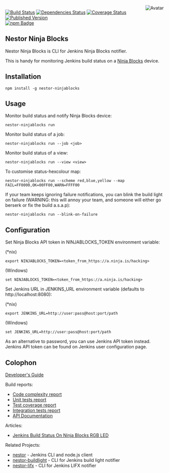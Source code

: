 <img align="right" src="https://raw.github.com/cliffano/nestor-ninjablocks/master/avatar.jpg" alt="Avatar"/>

[![Build Status](https://img.shields.io/travis/cliffano/nestor-ninjablocks.svg)](http://travis-ci.org/cliffano/nestor-ninjablocks)
[![Dependencies Status](https://img.shields.io/david/cliffano/nestor-ninjablocks.svg)](http://david-dm.org/cliffano/nestor-ninjablocks)
[![Coverage Status](https://img.shields.io/coveralls/cliffano/nestor-ninjablocks.svg)](https://coveralls.io/r/cliffano/nestor-ninjablocks?branch=master)
[![Published Version](https://img.shields.io/npm/v/nestor-ninjablocks.svg)](http://www.npmjs.com/package/nestor-ninjablocks)
<br/>
[![npm Badge](https://nodei.co/npm/nestor-ninjablocks.png)](http://npmjs.org/package/nestor-ninjablocks)

Nestor Ninja Blocks
-------------------

Nestor Ninja Blocks is CLI for Jenkins Ninja Blocks notifier.

This is handy for monitoring Jenkins build status on a [Ninja Blocks](http://ninjablocks.com) device.

Installation
------------

    npm install -g nestor-ninjablocks

Usage
-----

Monitor build status and notify Ninja Blocks device:

    nestor-ninjablocks run

Monitor build status of a job:

    nestor-ninjablocks run --job <job>

Monitor build status of a view:

    nestor-ninjablocks run --view <view>

To customise status-hexcolour map:

    nestor-ninjablocks run --scheme red,blue,yellow --map FAIL=FF0000,OK=00FF00,WARN=FFFF00

If your team keeps ignoring failure notifications, you can blink the build light on failure (WARNING: this will annoy your team, and someone will either go berserk or fix the build a.s.a.p):

    nestor-ninjablocks run --blink-on-failure

Configuration
-------------

Set Ninja Blocks API token in NINJABLOCKS_TOKEN environment variable:

(*nix)

    export NINJABLOCKS_TOKEN=<token_from_https://a.ninja.is/hacking>

(Windows)

    set NINJABLOCKS_TOKEN=<token_from_https://a.ninja.is/hacking>

Set Jenkins URL in JENKINS_URL environment variable (defaults to http://localhost:8080):

(*nix)

    export JENKINS_URL=http://user:pass@host:port/path

(Windows)

    set JENKINS_URL=http://user:pass@host:port/path

As an alternative to password, you can use Jenkins API token instead. Jenkins API token can be found on Jenkins user configuration page.

Colophon
--------

[Developer's Guide](http://cliffano.github.io/developers_guide.html#nodejs)

Build reports:

* [Code complexity report](http://cliffano.github.io/nestor-ninjablocks/bob/complexity/plato/index.html)
* [Unit tests report](http://cliffano.github.io/nestor-ninjablocks/bob/test/buster.out)
* [Test coverage report](http://cliffano.github.io/nestor-ninjablocks/bob/coverage/buster-istanbul/lcov-report/lib/index.html)
* [Integration tests report](http://cliffano.github.io/nestor-ninjablocks/bob/test-integration/cmdt.out)
* [API Documentation](http://cliffano.github.io/nestor-ninjablocks/bob/doc/dox-foundation/index.html)

Articles:

* [Jenkins Build Status On Ninja Blocks RGB LED](http://blog.cliffano.com/2013/04/08/jenkins-build-status-on-ninja-blocks-rgb-led/)

Related Projects:

* [nestor](http://github.com/cliffano/nestor) - Jenkins CLI and node.js client
* [nestor-buildlight](http://github.com/cliffano/nestor-buildlight) - CLI for Jenkins build light notifier
* [nestor-lifx](http://github.com/cliffano/nestor-lifx) - CLI for Jenkins LIFX notifier